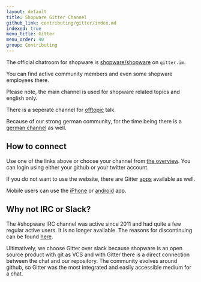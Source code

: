 ```yaml
---
layout: default
title: Shopware Gitter Channel
github_link: contributing/gitter/index.md
indexed: true
menu_title: Gitter
menu_order: 40
group: Contributing
---
```


The official chatroom for shopware is [shopware/shopware](https://gitter.im/shopware/shopware?utm_source=share-link&utm_medium=link&utm_campaign=share-link) on `gitter.im`. 

You can find active community members and even some shopware employees there.

Please note, the main channel is used for shopware related topics and english only.

There is a seperate channel for [offtopic](https://gitter.im/shopware/offtopic?utm_source=share-link&utm_medium=link&utm_campaign=share-link) talk.

Because of our strong german community, for the time being there is a [german channel](https://gitter.im/shopware/shopwareDE?utm_source=share-link&utm_medium=link&utm_campaign=share-link) as well.

## How to connect

Use one of the links above or choose your channel from [the overview](https://gitter.im/shopware/home). You can login using either your github or your twitter account.

If you do not want to use the website, there are Gitter [apps](https://gitter.im/apps) available as well.

Mobile users can use the [iPhone](http://appstore.com/gitter) or [android](https://play.google.com/store/apps/details?id=im.gitter.gitter) app.

## Why not IRC or Slack?
The #shopware IRC channel was active since 2011 and had quite a few regular active users. It is no longer available. The reasons for discontinuing can be found <a href="{{ site.url }}/contributing/irc">here</a>. 

Ultimatively, we choose Gitter over slack because shopware is an open source product with git as VCS and with Gitter there is a direct connection between the chat and our repository.
The community evolves around github, so Gitter was the most integrated and easily accessible medium for a chat.

